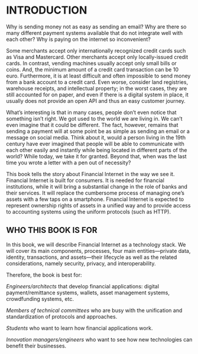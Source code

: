 # INTRODUCTION

Why is sending money not as easy as sending an email? Why are there so many different payment systems available that do 
not integrate well with each other? Why is paying on the internet so inconvenient?

Some merchants accept only internationally recognized credit cards such as Visa and Mastercard. Other merchants accept 
only locally-issued credit cards. In contrast, vending machines usually accept only small bills or coins. And, the 
minimum amount of a credit card transaction can be 10 euro. Furthermore, it is at least difficult and often impossible 
to send money from a bank account to a credit card. Even worse, consider land registries, warehouse receipts, and 
intellectual property; in the worst cases, they are still accounted for on paper, and even if there is a digital system 
in place, it usually does not provide an open API and thus an easy customer journey.

What’s interesting is that in many cases, people don’t even notice that something isn’t right. We got used to the world 
we are living in. We can’t even imagine that it could be different. The fact, however, remains that sending a payment 
will at some point be as simple as sending an email or a message on social media. Think about it, would a person living 
in the 19th century have ever imagined that people will be able to communicate with each other easily and instantly 
while being located in different parts of the world? While today, we take it for granted. Beyond that, when was the last 
time you wrote a letter with a pen out of necessity?

This book tells the story about Financial Internet in the way we see it. Financial Internet is built for consumers. It 
is needed for financial institutions, while it will bring a substantial change in the role of banks and their services. 
It will replace the cumbersome process of managing one’s assets with a few taps on a smartphone. Financial Internet is 
expected to represent ownership rights of assets in a unified way and to provide access to accounting systems using the 
uniform protocols (such as HTTP).

## WHO THIS BOOK IS FOR
In this book, we will describe Financial Internet as a technology stack. We will cover its main components, processes, 
four main entities—private data, identity, transactions, and assets—their lifecycle as well as the related 
considerations, namely security, privacy, and interoperability.

Therefore, the book is best for:

*Engineers/architects* that develop financial applications: digital payment/remittance systems, wallets, asset 
management systems, crowdfunding systems, etc.

*Members of technical committees* who are busy with the unification and standardization of protocols and approaches.

*Students* who want to learn how financial applications work.

*Innovation managers/engineers* who want to see how new technologies can benefit their businesses.

